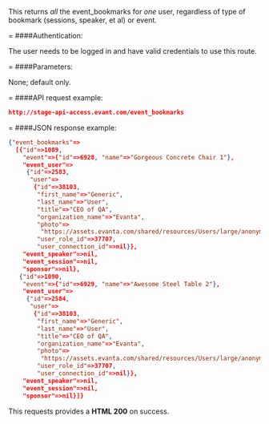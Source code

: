 <!-- --- title: GET /event_bookmarks -->

This returns *all* the event_bookmarks for *one* user, regardless of type of bookmark (sessions, speaker, et al) or event.

=
####Authentication:

The user needs to be logged in and have valid credentials to use this route.

=
####Parameters:

None; default only.

=
####API request example:
```json
http://stage-api-access.evant.com/event_bookmarks
```

=
####JSON response example:
```json
{"event_bookmarks"=>
  [{"id"=>1089,
    "event"=>{"id"=>6928, "name"=>"Gorgeous Concrete Chair 1"},
    "event_user"=>
     {"id"=>2583,
      "user"=>
       {"id"=>38103,
        "first_name"=>"Generic",
        "last_name"=>"User",
        "title"=>"CEO of QA",
        "organization_name"=>"Evanta",
        "photo"=>
         "https://assets.evanta.com/shared/resources/Users/large/anonymous2.jpg",
        "user_role_id"=>37707,
        "user_connection_id"=>nil}},
    "event_speaker"=>nil,
    "event_session"=>nil,
    "sponsor"=>nil},
   {"id"=>1090,
    "event"=>{"id"=>6929, "name"=>"Awesome Steel Table 2"},
    "event_user"=>
     {"id"=>2584,
      "user"=>
       {"id"=>38103,
        "first_name"=>"Generic",
        "last_name"=>"User",
        "title"=>"CEO of QA",
        "organization_name"=>"Evanta",
        "photo"=>
         "https://assets.evanta.com/shared/resources/Users/large/anonymous2.jpg",
        "user_role_id"=>37707,
        "user_connection_id"=>nil}},
    "event_speaker"=>nil,
    "event_session"=>nil,
    "sponsor"=>nil}]}
```

This requests provides a <strong>HTML 200</strong> on success.